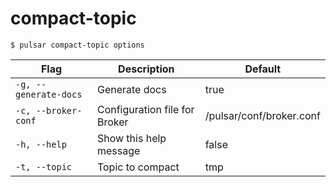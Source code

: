 # compact-topic



```shell
$ pulsar compact-topic options
```

|Flag|Description|Default|
|---|---|---|
| `-g, --generate-docs` | Generate docs|true|
| `-c, --broker-conf` | Configuration file for Broker|/pulsar/conf/broker.conf|
| `-h, --help` | Show this help message|false|
| `-t, --topic` | Topic to compact|tmp|

